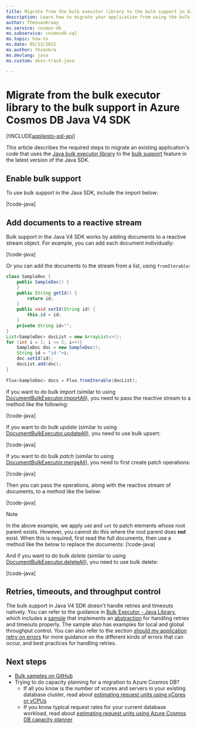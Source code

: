 ```yaml
---
title: Migrate from the bulk executor library to the bulk support in Azure Cosmos DB Java V4 SDK
description: Learn how to migrate your application from using the bulk executor library to the bulk support in Azure Cosmos DB Java V4 SDK
author: TheovanKraay
ms.service: cosmos-db
ms.subservice: cosmosdb-sql
ms.topic: how-to
ms.date: 05/13/2022
ms.author: thvankra
ms.devlang: java
ms.custom: devx-track-java

---
```


# Migrate from the bulk executor library to the bulk support in Azure Cosmos DB Java V4 SDK
[!INCLUDE[appliesto-sql-api](../includes/appliesto-sql-api.md)]

This article describes the required steps to migrate an existing application's code that uses the [Java bulk executor library](sql-api-sdk-bulk-executor-java.md) to the [bulk support](bulk-executor-java.md) feature in the latest version of the Java SDK.

## Enable bulk support

To use bulk support in the Java SDK, include the import below:

   [!code-java[](~/azure-cosmos-java-sql-api-samples/src/main/java/com/azure/cosmos/examples/bulk/async/SampleBulkQuickStartAsync.java?name=CosmosBulkOperationsImport)]

## Add documents to a reactive stream 

Bulk support in the Java V4 SDK works by adding documents to a reactive stream object. For example, you can add each document individually:

   [!code-java[](~/azure-cosmos-java-sql-api-samples/src/main/java/com/azure/cosmos/examples/bulk/async/SampleBulkQuickStartAsync.java?name=AddDocsToStream)]

Or you can add the documents to the stream from a list, using `fromIterable`:

```java
class SampleDoc {
    public SampleDoc() {
    }
    public String getId() {
        return id;
    }
    public void setId(String id) {
        this.id = id;
    }
    private String id="";
}
List<SampleDoc> docList = new ArrayList<>();
for (int i = 1; i <= 5; i++){ 
    SampleDoc doc = new SampleDoc();           
    String id = "id-"+i;
    doc.setId(id);
    docList.add(doc);
}
           
Flux<SampleDoc> docs = Flux.fromIterable(docList);
```

If you want to do bulk import (similar to using [DocumentBulkExecutor.importAll](/java/api/com.microsoft.azure.documentdb.bulkexecutor.documentbulkexecutor.importall)), you need to pass the reactive stream to a method like the following:

   [!code-java[](~/azure-cosmos-java-sql-api-samples/src/main/java/com/azure/cosmos/examples/bulk/async/SampleBulkQuickStartAsync.java?name=BulkCreateItems)]

If you want to do bulk *update* (similar to using [DocumentBulkExecutor.updateAll](/java/api/com.microsoft.azure.documentdb.bulkexecutor.documentbulkexecutor.updateall)), you need to use bulk upsert:

   [!code-java[](~/azure-cosmos-java-sql-api-samples/src/main/java/com/azure/cosmos/examples/bulk/async/SampleBulkQuickStartAsync.java?name=BulkUpsertItems)]

If you want to do bulk *patch* (similar to using [DocumentBulkExecutor.mergeAll](/java/api/com.microsoft.azure.documentdb.bulkexecutor.documentbulkexecutor.mergeall)), you need to first create patch operations:

   [!code-java[](~/azure-cosmos-java-sql-api-samples/src/main/java/com/azure/cosmos/examples/bulk/async/SampleBulkQuickStartAsync.java?name=PatchOperations)]

Then you can pass the operations, along with the reactive stream of documents, to a method like the below:

   [!code-java[](~/azure-cosmos-java-sql-api-samples/src/main/java/com/azure/cosmos/examples/bulk/async/SampleBulkQuickStartAsync.java?name=BulkPatchItems)]

> [!NOTE]
> In the above example, we apply `add` and `set` to patch elements whose root parent exists. However, you cannot do this where the root parent does **not** exist. When this is required, first read the full documents, then use a method like the below to replace the documents:
> [!code-java[](~/azure-cosmos-java-sql-api-samples/src/main/java/com/azure/cosmos/examples/bulk/async/SampleBulkQuickStartAsync.java?name=BulkReplaceItems)]               


And if you want to do bulk *delete* (similar to using [DocumentBulkExecutor.deleteAll](/java/api/com.microsoft.azure.documentdb.bulkexecutor.documentbulkexecutor.deleteall)), you need to use bulk delete:

   [!code-java[](~/azure-cosmos-java-sql-api-samples/src/main/java/com/azure/cosmos/examples/bulk/async/SampleBulkQuickStartAsync.java?name=BulkDeleteItems)]


## Retries, timeouts, and throughput control

The bulk support in Java V4 SDK doesn't handle retries and timeouts natively. You can refer to the guidance in [Bulk Executor - Java Library](bulk-executor-java.md), which includes a [sample](https://github.com/Azure-Samples/azure-cosmos-java-sql-api-samples/blob/main/src/main/java/com/azure/cosmos/examples/bulk/async/SampleBulkQuickStartAsync.java) that implements an [abstraction](https://github.com/Azure-Samples/azure-cosmos-java-sql-api-samples/blob/main/src/main/java/com/azure/cosmos/examples/bulk/async/BulkWriter.java) for handling retries and timeouts properly. The sample also has examples for local and global throughput control. You can also refer to the section [should my application retry on errors](conceptual-resilient-sdk-applications.md#should-my-application-retry-on-errors) for more guidance on the different kinds of errors that can occur, and best practices for handling retries. 


## Next steps

* [Bulk samples on GitHub](https://github.com/Azure-Samples/azure-cosmos-java-sql-api-samples/tree/main/src/main/java/com/azure/cosmos/examples/bulk/async)
* Trying to do capacity planning for a migration to Azure Cosmos DB?
    * If all you know is the number of vcores and servers in your existing database cluster, read about [estimating request units using vCores or vCPUs](../convert-vcore-to-request-unit.md) 
    * If you know typical request rates for your current database workload, read about [estimating request units using Azure Cosmos DB capacity planner](estimate-ru-with-capacity-planner.md)